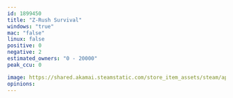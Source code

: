 ```yaml
---
id: 1899450
title: "Z-Rush Survival"
windows: "true"
mac: "false"
linux: false
positive: 0
negative: 2
estimated_owners: "0 - 20000"
peak_ccu: 0

image: https://shared.akamai.steamstatic.com/store_item_assets/steam/apps/1899450/header.jpg?t=1646801424
opinions:
---
```

